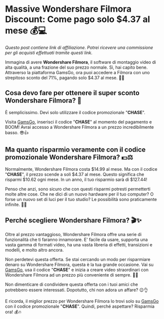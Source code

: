 # Massive Wondershare Filmora Discount: Come pago solo $4.37 al mese 💰💻

*Questo post contiene link di affiliazione. Potrei ricevere una commissione per gli acquisti effettuati tramite questi link.*

Immagina di avere **Wondershare Filmora**, il software di montaggio video di alta qualità, a una frazione del suo prezzo normale. Sì, hai capito bene. Attraverso la piattaforma GamsGo, ora puoi accedere a Filmora con uno strepitoso sconto del 71%, pagando solo $4.37 al mese. 🎉💥

## Cosa devo fare per ottenere il super sconto Wondershare Filmora? 🤔

È semplicissimo. Devi solo utilizzare il codice promozionale "**CHASE**". 

Visita [GamsGo](https://www.gamsgo.com/partner/ykeX7B), inserisci il codice "**CHASE**" al momento del pagamento e BOOM! Avrai accesso a Wondershare Filmora a un prezzo incredibilmente basso. 😎👍

## Ma quanto risparmio veramente con il codice promozionale Wondershare Filmora? 💵⚖️

Normalmente, Wondershare Filmora costa $14.99 al mese. Ma con il codice "**CHASE**", il prezzo scende a soli $4.37 al mese. Questo significa che risparmi $10.62 ogni mese. In un anno, il tuo risparmio sarà di $127.44! 

Penso che anzi, sono sicuro che con questi risparmi potresti permetterti molte altre cose. Che ne dici di un nuovo hardware per il tuo computer? O forse un nuovo set di luci per il tuo studio? Le possibilità sono praticamente infinite. 💪🌟

## Perché scegliere Wondershare Filmora? 🎬✨

Oltre al prezzo vantaggioso, Wondershare Filmora offre una serie di funzionalità che ti faranno innamorare. E' facile da usare, supporta una vasta gamma di formati video, ha una vasta libreria di effetti, transizioni e modelli, e molto altro ancora. 

Non perdetevi questa offerta. Se stai cercando un modo per risparmiare denaro su Wondershare Filmora, questa è la tua grande occasione. Vai su [GamsGo](https://www.gamsgo.com/partner/ykeX7B), usa il codice "**CHASE**" e inizia a creare video straordinari con Wondershare Filmora ad un prezzo più conveniente di sempre. 🚀🌈

Non dimenticare di condividere questa offerta con i tuoi amici che potrebbero essere interessati. Dopotutto, chi non adora un affare? 😉👌

E ricorda, il miglior prezzo per Wondershare Filmora lo trovi solo su [GamsGo](https://www.gamsgo.com/partner/ykeX7B) con il codice promozionale "**CHASE**". Quindi, perché aspettare? Risparmia ora! 💰🔥

